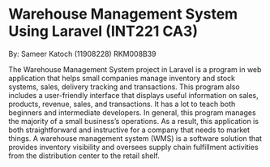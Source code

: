 # Warehouse Management System Using Laravel (INT221 CA3)
By: Sameer Katoch (11908228) RKM008B39

The Warehouse Management System project in Laravel is a program in web application that helps small companies manage inventory and stock systems, sales, delivery tracking and transactions. This program also includes a user-friendly interface that displays useful information on sales, products, revenue, sales, and transactions.
It has a lot to teach both beginners and intermediate developers. In general, this program manages the majority of a small business’s operations. As a result, this application is both straightforward and instructive for a company that needs to market things.
A warehouse management system (WMS) is a software solution that provides inventory visibility and oversees supply chain fulfillment activities from the distribution center to the retail shelf.
